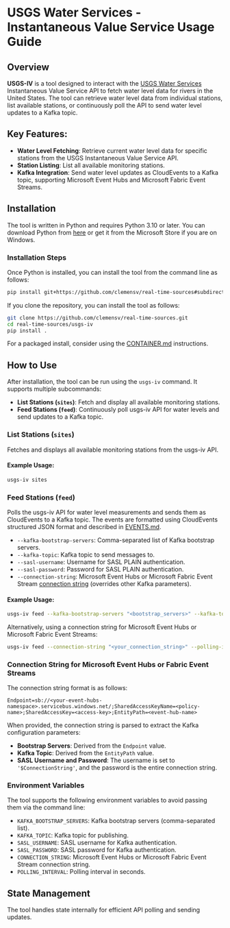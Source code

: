 # USGS Water Services - Instantaneous Value Service Usage Guide

## Overview

**USGS-IV** is a tool designed to interact with the [USGS Water Services](https://waterservices.usgs.gov/) Instantaneous Value Service API to fetch water level data for rivers in the United States. The tool can retrieve water level data from individual stations, list available stations, or continuously poll the API to send water level updates to a Kafka topic.

## Key Features:
- **Water Level Fetching**: Retrieve current water level data for specific stations from the USGS Instantaneous Value Service API.
- **Station Listing**: List all available monitoring stations.
- **Kafka Integration**: Send water level updates as CloudEvents to a Kafka topic, supporting Microsoft Event Hubs and Microsoft Fabric Event Streams.

## Installation

The tool is written in Python and requires Python 3.10 or later. You can download Python from [here](https://www.python.org/downloads/) or get it from the Microsoft Store if you are on Windows.

### Installation Steps

Once Python is installed, you can install the tool from the command line as follows:

```bash
pip install git+https://github.com/clemensv/real-time-sources#subdirectory=usgs-iv
```

If you clone the repository, you can install the tool as follows:

```bash
git clone https://github.com/clemensv/real-time-sources.git
cd real-time-sources/usgs-iv
pip install .
```

For a packaged install, consider using the [CONTAINER.md](CONTAINER.md) instructions.

## How to Use

After installation, the tool can be run using the `usgs-iv` command. It supports multiple subcommands:
- **List Stations (`sites`)**: Fetch and display all available monitoring stations.
- **Feed Stations (`feed`)**: Continuously poll usgs-iv API for water levels and send updates to a Kafka topic.

### **List Stations (`sites`)**

Fetches and displays all available monitoring stations from the usgs-iv API.

#### Example Usage:

```bash
usgs-iv sites
```

### **Feed Stations (`feed`)**

Polls the usgs-iv API for water level measurements and sends them as
CloudEvents to a Kafka topic. The events are formatted using CloudEvents
structured JSON format and described in [EVENTS.md](EVENTS.md).

- `--kafka-bootstrap-servers`: Comma-separated list of Kafka bootstrap servers.
- `--kafka-topic`: Kafka topic to send messages to.
- `--sasl-username`: Username for SASL PLAIN authentication.
- `--sasl-password`: Password for SASL PLAIN authentication.
- `--connection-string`: Microsoft Event Hubs or Microsoft Fabric Event Stream [connection string](#connection-string-for-microsoft-event-hubs-or-fabric-event-streams) (overrides other Kafka parameters).


#### Example Usage:

```bash
usgs-iv feed --kafka-bootstrap-servers "<bootstrap_servers>" --kafka-topic "<topic_name>" --sasl-username "<username>" --sasl-password "<password>" --polling-interval 60
```

Alternatively, using a connection string for Microsoft Event Hubs or Microsoft Fabric Event Streams:

```bash
usgs-iv feed --connection-string "<your_connection_string>" --polling-interval 60
```

### Connection String for Microsoft Event Hubs or Fabric Event Streams

The connection string format is as follows:

```
Endpoint=sb://<your-event-hubs-namespace>.servicebus.windows.net/;SharedAccessKeyName=<policy-name>;SharedAccessKey=<access-key>;EntityPath=<event-hub-name>
```

When provided, the connection string is parsed to extract the Kafka configuration parameters:
- **Bootstrap Servers**: Derived from the `Endpoint` value.
- **Kafka Topic**: Derived from the `EntityPath` value.
- **SASL Username and Password**: The username is set to `'$ConnectionString'`, and the password is the entire connection string.

### Environment Variables
The tool supports the following environment variables to avoid passing them via the command line:
- `KAFKA_BOOTSTRAP_SERVERS`: Kafka bootstrap servers (comma-separated list).
- `KAFKA_TOPIC`: Kafka topic for publishing.
- `SASL_USERNAME`: SASL username for Kafka authentication.
- `SASL_PASSWORD`: SASL password for Kafka authentication.
- `CONNECTION_STRING`: Microsoft Event Hubs or Microsoft Fabric Event Stream connection string.
- `POLLING_INTERVAL`: Polling interval in seconds.

## State Management

The tool handles state internally for efficient API polling and sending updates.


